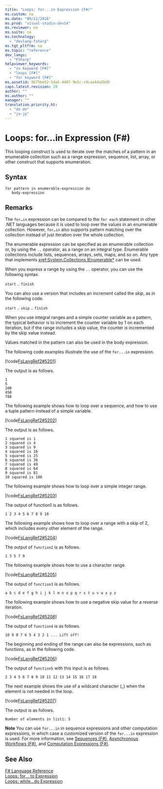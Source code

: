 ```yaml
---
title: "Loops: for...in Expression (F#)"
ms.custom: na
ms.date: "09/22/2016"
ms.prod: "visual-studio-dev14"
ms.reviewer: na
ms.suite: na
ms.technology: 
  - "devlang-fsharp"
ms.tgt_pltfrm: na
ms.topic: "reference"
dev_langs: 
  - "FSharp"
helpviewer_keywords: 
  - "in keyword [F#]"
  - "loops [F#]"
  - "for keyword [F#]"
ms.assetid: 9675be52-5da2-4407-9e5c-c9caa44a2bd8
caps.latest.revision: 29
author: ""
ms.author: ""
manager: ""
translation.priority.ht: 
  - "de-de"
  - "ja-jp"
---
```

# Loops: for...in Expression (F#)
This looping construct is used to iterate over the matches of a pattern in an enumerable collection such as a range expression, sequence, list, array, or other construct that supports enumeration.  
  
## Syntax  
  
```  
for pattern in enumerable-expression do  
   body-expression  
```  
  
## Remarks  
 The `for…in` expression can be compared to the `for each` statement in other .NET languages because it is used to loop over the values in an enumerable collection. However, `for…in` also supports pattern matching over the collection instead of just iteration over the whole collection.  
  
 The enumerable expression can be specified as an enumerable collection or, by using the `..` operator, as a range on an integral type. Enumerable collections include lists, sequences, arrays, sets, maps, and so on. Any type that implements <xref:System.Collections.IEnumerable*> can be used.  
  
 When you express a range by using the `..` operator, you can use the following syntax.  
  
 `start` .. `finish`  
  
 You can also use a version that includes an increment called the *skip*, as in the following code.  
  
 `start` .. `skip` .. `finish`  
  
 When you use integral ranges and a simple counter variable as a pattern, the typical behavior is to increment the counter variable by 1 on each iteration, but if the range includes a skip value, the counter is incremented by the skip value instead.  
  
 Values matched in the pattern can also be used in the body expression.  
  
 The following code examples illustrate the use of the `for...in` expression.  
  
 [!code[FsLangRef2#5201](../vs140/codesnippet/FSharp/loops--for...in-expression--fsharp-_1.fs)]  
  
 The output is as follows.  
  
```  
1  
5  
100  
450  
788  
```  
  
 The following example shows how to loop over a sequence, and how to use a tuple pattern instead of a simple variable.  
  
 [!code[FsLangRef2#5202](../vs140/codesnippet/FSharp/loops--for...in-expression--fsharp-_2.fs)]  
  
 The output is as follows.  
  
```  
1 squared is 1  
2 squared is 4  
3 squared is 9  
4 squared is 16  
5 squared is 25  
6 squared is 36  
7 squared is 49  
8 squared is 64  
9 squared is 81  
10 squared is 100  
```  
  
 The following example shows how to loop over a simple integer range.  
  
 [!code[FsLangRef2#5203](../vs140/codesnippet/FSharp/loops--for...in-expression--fsharp-_3.fs)]  
  
 The output of function1 is as follows.  
  
```  
1 2 3 4 5 6 7 8 9 10  
```  
  
 The following example shows how to loop over a range with a skip of 2, which includes every other element of the range.  
  
 [!code[FsLangRef2#5204](../vs140/codesnippet/FSharp/loops--for...in-expression--fsharp-_4.fs)]  
  
 The output of `function2` is as follows.  
  
```  
1 3 5 7 9  
```  
  
 The following example shows how to use a character range.  
  
 [!code[FsLangRef2#5205](../vs140/codesnippet/FSharp/loops--for...in-expression--fsharp-_5.fs)]  
  
 The output of `function3` is as follows.  
  
```  
a b c d e f g h i j k l m n o p q r s t u v w x y z  
```  
  
 The following example shows how to use a negative skip value for a reverse iteration.  
  
 [!code[FsLangRef2#5208](../vs140/codesnippet/FSharp/loops--for...in-expression--fsharp-_6.fs)]  
  
 The output of `function4` is as follows.  
  
```  
10 9 8 7 6 5 4 3 2 1 ... Lift off!  
```  
  
 The beginning and ending of the range can also be expressions, such as functions, as in the following code.  
  
 [!code[FsLangRef2#5206](../vs140/codesnippet/FSharp/loops--for...in-expression--fsharp-_7.fs)]  
  
 The output of `function5` with this input is as follows.  
  
```  
2 3 4 5 6 7 8 9 10 11 12 13 14 15 16 17 18  
```  
  
 The next example shows the use of a wildcard character (_) when the element is not needed in the loop.  
  
 [!code[FsLangRef2#5207](../vs140/codesnippet/FSharp/loops--for...in-expression--fsharp-_8.fs)]  
  
 The output is as follows.  
  
```  
Number of elements in list1: 5  
```  
  
 **Note** You can use `for...in` in sequence expressions and other computation expressions, in which case a customized version of the `for...in` expression is used. For more information, see [Sequences (F#)](../vs140/sequences--fsharp-.md), [Asynchronous Workflows (F#)](../vs140/asynchronous-workflows--fsharp-.md), and [Computation Expressions (F#)](../vs140/computation-expressions--fsharp-.md).  
  
## See Also  
 [F# Language Reference](../vs140/fsharp-language-reference.md)   
 [Loops: for .. to Expression](../vs140/loops--for...to-expression--fsharp-.md)   
 [Loops: while...do Expression](../vs140/loops--while...do-expression--fsharp-.md)
